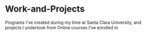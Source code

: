 # Work-and-Projects
Programs I've created during my time at Santa Clara University, and projects I undertook from Online courses I've enrolled in 
